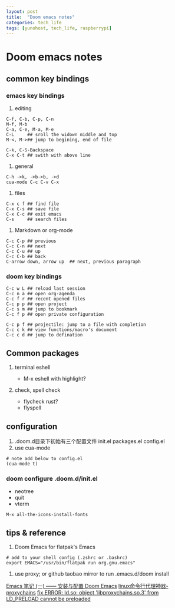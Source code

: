 ```yaml
---
layout: post
title:  "Doom emacs notes"
categories: tech_life
tags: [yunohost, tech_life, raspberrypi]
---
```


# Doom emacs notes

## common key bindings

### emacs key bindings
1. editing

```
C-f, C-b, C-p, C-n
M-f, M-b
C-a, C-e, M-a, M-e
C-L     ## sroll the widown middle and top
M-<, M->## jump to begining, end of file

C-k, C-S-Backspace
C-x C-t ## swith with above line
```

1. general

```
C-h ->k, ->b->b, ->d
cua-mode C-c C-v C-x
```

1. files

```
C-x c f ## find file
C-x C-s ## save file
C-x C-c ## exit emacs
C-s     ## search files
```

1. Markdown or org-mode

```
C-c C-p ## previous
C-c C-n ## next
C-c C-u ## up
C-c C-b ## back
C-arrow down, arrow up  ## next, previous paragraph
```

### doom key bindings

```
C-c w L ## reload last session
C-c n a ## open org-agenda
C-c f r ## recent opened files
C-c p p ## open project 
C-c s m ## jump to bookmark
C-c f p ## open private configuration

C-c p f ## projectile: jump to a file with completion
C-c c k ## view functions/macro's document
C-c c d ## jump to defination
```

## Common packages
1. terminal eshell
   - M-x eshell with highlight?

1. check, spell check
   - flycheck rust?
   - flyspell

## configuration
1. .doom.d目录下初始有三个配置文件
    init.el
    packages.el
    config.el
1. use cua-mode
```
# note add below to config.el
(cua-mode t)
```

### doom configure .doom.d/init.el
   - neotree
   - quit
   - vterm

`M-x all-the-icons-install-fonts`

## tips & reference
1. Doom Emacs for flatpak's Emacs
```
# add to your shell config (.zshrc or .bashrc)
export EMACS="/usr/bin/flatpak run org.gnu.emacs"
```

1. use proxy; or github taobao mirror to run .emacs.d/doom install

[Emacs 笔记 (一) —— 安装与配置 Doom Emacs](https://shigaro.horg/2020/07/01/emacs-1/)
[linux命令行代理神器-proxychains](https://zhuanlan.zhihu.com/p/166375631)
[fix ERROR: ld.so: object 'libproxychains.so.3' from LD_PRELOAD cannot be preloaded](https://blog.csdn.net/think_ycx/article/details/108199296)
